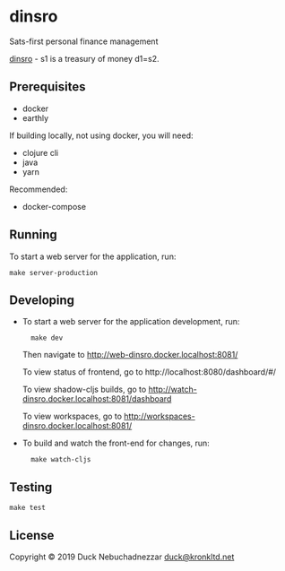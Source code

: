 # dinsro

Sats-first personal finance management

[dinsro][1] - s1 is a treasury of money d1=s2.

[1]: http://jbovlaste.lojban.org/dict/dinsro

## Prerequisites

* docker
* earthly

If building locally, not using docker, you will need:

* clojure cli
* java
* yarn

Recommended:

* docker-compose

## Running

To start a web server for the application, run:

    make server-production

## Developing

* To start a web server for the application development, run:

        make dev

  Then navigate to http://web-dinsro.docker.localhost:8081/

  To view status of frontend, go to http://localhost:8080/dashboard/#/

  To view shadow-cljs builds, go to http://watch-dinsro.docker.localhost:8081/dashboard

  To view workspaces, go to http://workspaces-dinsro.docker.localhost:8081/

* To build and watch the front-end for changes, run:

        make watch-cljs

## Testing

    make test

## License

Copyright © 2019 Duck Nebuchadnezzar <duck@kronkltd.net>
